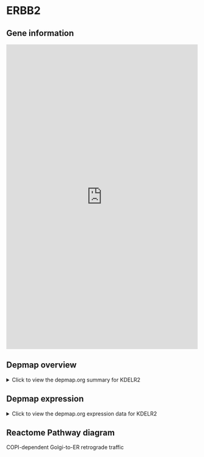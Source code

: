<h1>ERBB2</h1>

<h2>Gene information</h2>
<iframe src="https://depmap.org/portal/gene/KDELR2?tab=about" style="border:none;width:100%;height:800px"></iframe>

<h2>Depmap overview</h2>
<details>
  <summary>Click to view the depmap.org summary for KDELR2</summary>
  <iframe src="https://depmap.org/portal/gene/KDELR2?tab=overview" style="border:none;width:100%;height:800px"></iframe>
</details>

<h2>Depmap expression</h2>
<details>
  <summary>Click to view the depmap.org expression data for KDELR2</summary>
  <iframe src="https://depmap.org/portal/gene/KDELR2?tab=characterization" style="border:none;width:100%;height:800px"></iframe>
</details>



<h2>Reactome Pathway diagram</h2>
COPI-dependent Golgi-to-ER retrograde traffic
<div id="diagramHolder"></div>

<script>
    //Creating the Reactome Diagram widget
    //Take into account a proxy needs to be set up in your server side pointing to www.reactome.org
    function onReactomeDiagramReady(){  //This function is automatically called when the widget code is ready to be used
        var diagram = Reactome.Diagram.create({
            "placeHolder" : "diagramHolder",
            "width" : 900,
            "height" : 500
        });

        //Initialising it to the "Hemostasis" pathway
        diagram.loadDiagram("R-HSA-6811434");

        //Adding different listeners

        diagram.onDiagramLoaded(function (loaded) {
            console.info("Loaded ", loaded);
            diagram.flagItems("BAD");
	    diagram.flagItems("Q92934");
            if (loaded == "R-HSA-6811434") diagram.selectItem("R-HSA-6811434");
        });

     }
</script>



